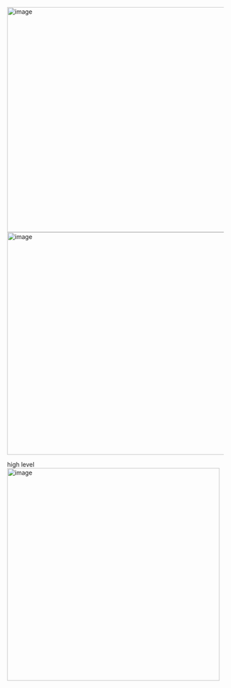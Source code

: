<img width="523" alt="image" src="https://github.com/user-attachments/assets/0b12dda7-974d-4bee-8ad4-f9749b6ea2cf">


<img width="517" alt="image" src="https://github.com/user-attachments/assets/18beff0d-5549-4b85-afb0-18d508347681">

high level
<img width="494" alt="image" src="https://github.com/user-attachments/assets/e1fb505e-8016-404f-b43f-ddb7e15b47ca">

